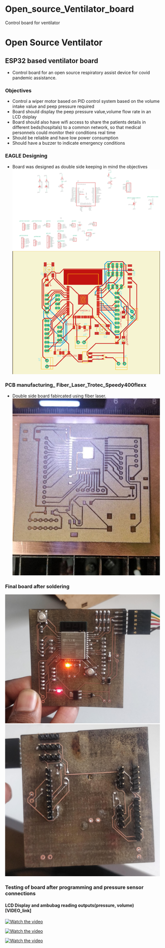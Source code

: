 # Open_source_Ventilator_board
Control board for ventilator 
# Open Source Ventilator
## ESP32 based ventilator board
* Control board for an open source respiratory assist device for covid pandemic assistance. 
### Objectives
* Control a wiper motor based on PID control system based on the volume intake value and peep pressure required
* Board should display the peep pressure value,volume flow rate in an LCD dsiplay
* Board should also have wifi access to share the patients details in different beds(hospitals) to a common network, so that medical personnels could monitor their conditions real time
* Should be reliable and have low power consumption
* Should have a buzzer to indicate emergency conditions
### EAGLE Designing
* Board was designed as double side keeping in mind the objectives
![alt text for screen readers](https://github.com/JOELGEORGEALEX/Open_source_Ventilator_board/blob/main/eagle2.png "ESP32__CNC_BOARD")
![alt text for screen readers](https://github.com/JOELGEORGEALEX/Open_source_Ventilator_board/blob/main/eagle1.png "ESP32__CNC_BOARD")
### PCB manufacturing_ Fiber_Laser_Trotec_Speedy400flexx
* Double side board fabircated using fiber laser.
![alt text for screen readers](https://github.com/JOELGEORGEALEX/Open_source_Ventilator_board/blob/main/laser.jpg "ESP32__CNC_BOARD")
### Final board after soldering
![alt text for screen readers](https://github.com/JOELGEORGEALEX/Open_source_Ventilator_board/blob/main/board1.jpg "ESP32__CNC_BOARD")
![alt text for screen readers](https://github.com/JOELGEORGEALEX/Open_source_Ventilator_board/blob/main/board2.jpg "ESP32__CNC_BOARD")
### Testing of board after programming and pressure sensor connections 
#### LCD Display and ambubag reading outputs(pressure, volume) [VIDEO_link]
[![Watch the video](https://i9.ytimg.com/vi/CPgE90Rl1tY/mq2.jpg?sqp=CLiW440G&rs=AOn4CLCwpz8gn7SM5_n6ET4FGThzSar0cg)](https://youtu.be/CPgE90Rl1tY)

[![Watch the video](https://i9.ytimg.com/vi/66fcLp2kyoI/mq3.jpg?sqp=CLiW440G&rs=AOn4CLDJLJpjEt6A7Zbwf79OyyhlPe04kw)](https://youtu.be/66fcLp2kyoI)

[![Watch the video](https://i9.ytimg.com/vi/lb3OuT_guLE/mq1.jpg?sqp=COSY440G&rs=AOn4CLBivrEvsMnW0iCJ2opJonLXMwNX2g)](https://youtu.be/lb3OuT_guLE)

